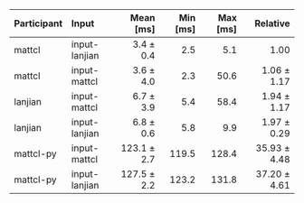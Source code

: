 | Participant | Input | Mean [ms] | Min [ms] | Max [ms] | Relative |
|:---|:---|---:|---:|---:|---:|
| mattcl | input-lanjian | 3.4 ± 0.4 | 2.5 | 5.1 | 1.00 |
| mattcl | input-mattcl | 3.6 ± 4.0 | 2.3 | 50.6 | 1.06 ± 1.17 |
| lanjian | input-mattcl | 6.7 ± 3.9 | 5.4 | 58.4 | 1.94 ± 1.17 |
| lanjian | input-lanjian | 6.8 ± 0.6 | 5.8 | 9.9 | 1.97 ± 0.29 |
| mattcl-py | input-mattcl | 123.1 ± 2.7 | 119.5 | 128.4 | 35.93 ± 4.48 |
| mattcl-py | input-lanjian | 127.5 ± 2.2 | 123.2 | 131.8 | 37.20 ± 4.61 |
